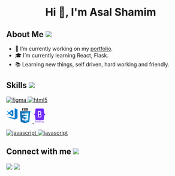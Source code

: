 <h1 align="center">Hi 🙋, I'm Asal Shamim  </h1>

<h2> About Me <img src = "https://media0.giphy.com/media/KDDpcKigbfFpnejZs6/giphy.gif?cid=ecf05e47oy6f4zjs8g1qoiystc56cu7r9tb8a1fe76e05oty&rid=giphy.gif" width = 100px></h2>


- 🔭 I’m currently working on my <a href="#" target="_blank">portfolio</a>. 
- 🎓 I’m currently learning React, Flask.
- 📚  Learning new things, self driven, hard working and friendly.

<h2> Skills <img src = "https://media2.giphy.com/media/QssGEmpkyEOhBCb7e1/giphy.gif?cid=ecf05e47a0n3gi1bfqntqmob8g9aid1oyj2wr3ds3mg700bl&rid=giphy.gif" width = 32px> </h2>
<p align="left"> 

 
 
 <a href="https://www.figma.com/"  target="_blank"> <img src="https://img.icons8.com/color/72/figma.png" alt="figma" width="30" height="40"/> </a> 
  <a href="https://github.com/asalshamim/Asalshamim" target="_blank"> <img src="https://img.icons8.com/color/72/html-5--v1.png" alt="html5" width="30" height="40"/> </a>
  
 <a href="https://www.w3schools.com/css/" target="_blank"> <img src="https://raw.githubusercontent.com/devicons/devicon/master/icons/css3/css3-original-wordmark.svg" alt="css3" width="40" height="40"/> </a> 
 <a href="https://getbootstrap.com" target="_blank"> <img src="https://raw.githubusercontent.com/devicons/devicon/master/icons/bootstrap/bootstrap-plain-wordmark.svg" alt="bootstrap" width="30" height="40"/> </a> 
 <img align="left" alt="Visual Studio Code" width="30px" src="https://raw.githubusercontent.com/github/explore/80688e429a7d4ef2fca1e82350fe8e3517d3494d/topics/visual-studio-code/visual-studio-code.png" />
 
 <a href="https://developer.mozilla.org/en-US/docs/Web/JavaScript" target="_blank"> 
 <img src="https://img.icons8.com/color/72/javascript.png" alt="javascript" width="30" height="40"/> </a>
  <a href="https://github.com/asalshamim/Asalshamim" target="_blank"> <img src="https://img.icons8.com/color/72/python.png" alt="javascript" width="30" height="40"/> </a>
 
 
 <h2> Connect with me <img src='https://raw.githubusercontent.com/ShahriarShafin/ShahriarShafin/main/Assets/handshake.gif' width="100px"> </h2>
 <a href = 'https://www.linkedin.com/in/asal-shamim-6a19891b6/'> <img width = '32px' align= 'center' src="https://img.icons8.com/ios-filled/72/linkedin.png"/></a> 
 <a href = 'https://github.com/asalshamim'> <img width = '32px' align= 'center' src="https://img.icons8.com/dusk/2x/github.png"/></a> 



